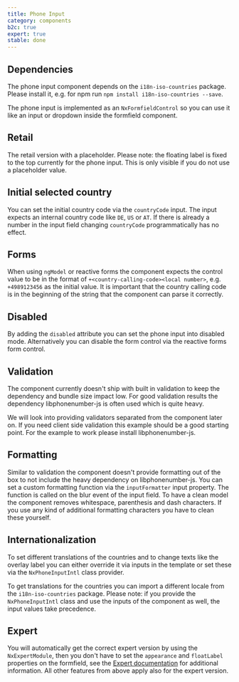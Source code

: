```yaml
---
title: Phone Input
category: components
b2c: true
expert: true
stable: done
---
```


## Dependencies

The phone input component depends on the `i18n-iso-countries` package. Please install it, e.g. for npm run `npm install i18n-iso-countries --save`.

The phone input is implemented as an `NxFormfieldControl` so you can use it like an input or dropdown inside the formfield component.

## Retail

The retail version with a placeholder. Please note: the floating label is fixed to the top currently for the phone input. This is only visible if you do not use a placeholder value.

<!-- example(phone-input-retail) -->

## Initial selected country

You can set the initial country code via the `countryCode` input. The input expects an internal country code like `DE`, `US` or `AT`. If there is already a number in the input field changing `countryCode` programmatically has no effect.

<!-- example(phone-input-country-code) -->

## Forms

When using `ngModel` or reactive forms the component expects the control value to be in the format of `+<country-calling-code><local number>`, e.g. `+4989123456` as the initial value. It is important that the country calling code is in the beginning of the string that the component can parse it correctly.

<!-- example(phone-input-forms) -->

## Disabled

By adding the `disabled` attribute you can set the phone input into disabled mode. Alternatively you can disable the form control via the reactive forms form control.

<!-- example(phone-input-disabled) -->

## Validation

The component currently doesn't ship with built in validation to keep the dependency and bundle size impact low. For good validation results the dependency libphonenumber-js is often used which is quite heavy.

We will look into providing validators separated from the component later on. If you need client side validation this example should be a good starting point. For the example to work please install libphonenumber-js.

<!-- example(phone-input-validation) -->

## Formatting

Similar to validation the component doesn't provide formatting out of the box to not include the heavy dependency on libphonenumber-js. You can set a custom formatting function via the `inputFormatter` input property. The function is called on the blur event of the input field. To have a clean model the component removes whitespace, parenthesis and dash characters. If you use any kind of additional formatting characters you have to clean these yourself.

<!-- example(phone-input-formatting) -->

## Internationalization

To set different translations of the countries and to change texts like the overlay label you can either override it via inputs in the template or set these via the `NxPhoneInputIntl` class provider.

To get translations for the countries you can import a different locale from the `i18n-iso-countries` package. Please note: if you provide the `NxPhoneInputIntl` class and use the inputs of the component as well, the input values take precedence.

<!-- example(phone-input-i18n) -->

<div class="docs-expert-container">

## Expert

You will automatically get the correct expert version by using the `NxExpertModule`, then you don't have to set the `appearance` and `floatLabel` properties on the formfield, see the [Expert documentation](./documentation/config) for additional information. All other features from above apply also for the expert version.

<!-- example(phone-input-expert) -->

</div>
